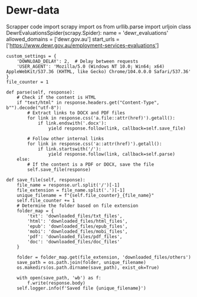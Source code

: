 # Dewr-data
Scrapper code
import scrapy
import os
from urllib.parse import urljoin
class DewrEvaluationsSpider(scrapy.Spider):
    name = 'dewr_evaluations'
    allowed_domains = ['dewr.gov.au']
    start_urls = ['https://www.dewr.gov.au/employment-services-evaluations']
    
    custom_settings = {
        'DOWNLOAD_DELAY': 2,  # Delay between requests
        'USER_AGENT': 'Mozilla/5.0 (Windows NT 10.0; Win64; x64) AppleWebKit/537.36 (KHTML, like Gecko) Chrome/104.0.0.0 Safari/537.36'
    }
    file_counter = 1

    def parse(self, response):
        # Check if the content is HTML
        if "text/html" in response.headers.get("Content-Type", b"").decode("utf-8"):
            # Extract links to DOCX and PDF files
            for link in response.css('a.file::attr(href)').getall():
                if link.endswith('.docx'):
                    yield response.follow(link, callback=self.save_file)

            # Follow other internal links
            for link in response.css('a::attr(href)').getall():
                if link.startswith('/'):
                    yield response.follow(link, callback=self.parse)
        else:
            # If the content is a PDF or DOCX, save the file
            self.save_file(response)
            
    def save_file(self, response):
        file_name = response.url.split('/')[-1]
        file_extension = file_name.split('.')[-1]
        unique_filename = f"{self.file_counter}_{file_name}"
        self.file_counter += 1
        # Determine the folder based on file extension
        folder_map = {
            'txt': 'downloaded_files/txt_files',
            'html': 'downloaded_files/html_files',
            'epub': 'downloaded_files/epub_files',
            'mobi': 'downloaded_files/mobi_files',
            'pdf': 'downloaded_files/pdf_files',
            'doc': 'downloaded_files/doc_files'
        }

        folder = folder_map.get(file_extension, 'downloaded_files/others')
        save_path = os.path.join(folder, unique_filename)
        os.makedirs(os.path.dirname(save_path), exist_ok=True)

        with open(save_path, 'wb') as f:
            f.write(response.body)
        self.logger.info(f'Saved file {unique_filename}')
